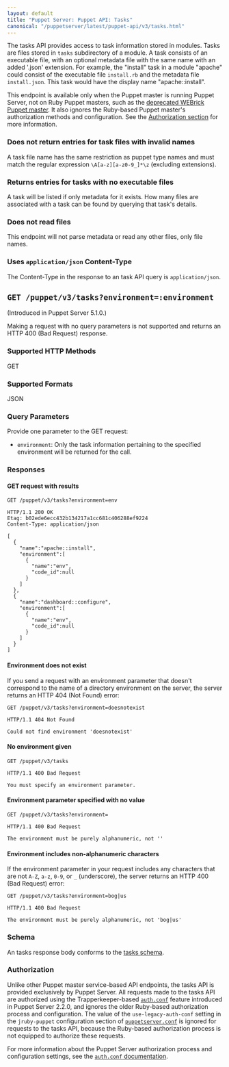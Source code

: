 ```yaml
---
layout: default
title: "Puppet Server: Puppet API: Tasks"
canonical: "/puppetserver/latest/puppet-api/v3/tasks.html"
---
```


[deprecated WEBrick Puppet master]: https://docs.puppet.com/puppet/latest/reference/services_master_webrick.html
[`environment_timeout`]: https://docs.puppet.com/puppet/latest/reference/config_file_environment.html#environmenttimeout

[`auth.conf`]: ../../config_file_auth.markdown
[`puppetserver.conf`]: ../../config_file_puppetserver.markdown

The tasks API provides access to task information stored in modules. Tasks are
files stored in `tasks` subdirectory of a module. A task consists of an
executable file, with an optional metadata file with the same name with an
added '.json' extension. For example, the "install" task in a module "apache" could
consist of the executable file `install.rb` and the metadata file
`install.json`. This task would have the display name "apache::install".

This endpoint is available only when the Puppet master is running Puppet Server, not
on Ruby Puppet masters, such as the [deprecated WEBrick Puppet master][]. It also ignores
the Ruby-based Puppet master's authorization methods and configuration. See the
[Authorization section](#authorization) for more information.

### Does not return entries for task files with invalid names
A task file name has the same restriction as puppet type names and must match
the regular expression `\A[a-z][a-z0-9_]*\z` (excluding extensions).

### Returns entries for tasks with no executable files
A task will be listed if only metadata for it exists. How many files are
associated with a task can be found by querying that task's details.

### Does not read files
This endpoint will not parse metadata or read any other files, only file names.

### Uses `application/json` Content-Type

The Content-Type in the response to an task API query is
`application/json`.

## `GET /puppet/v3/tasks?environment=:environment`

(Introduced in Puppet Server 5.1.0.)

Making a request with no query parameters is not supported and returns an HTTP 400 (Bad
Request) response.

### Supported HTTP Methods

GET

### Supported Formats

JSON

### Query Parameters

Provide one parameter to the GET request:

* `environment`: Only the task information pertaining to the specified
environment will be returned for the call.

### Responses

#### GET request with results

```
GET /puppet/v3/tasks?environment=env

HTTP/1.1 200 OK
Etag: b02ede6ecc432b134217a1cc681c406288ef9224
Content-Type: application/json

[
  {
    "name":"apache::install",
    "environment":[
      {
        "name":"env",
        "code_id":null
      }
    ]
  },
  {
    "name":"dashboard::configure",
    "environment":[
      {
        "name":"env",
        "code_id":null
      }
    ]
  }
]
```

#### Environment does not exist

If you send a request with an environment parameter that doesn't correspond to the name of a
directory environment on the server, the server returns an HTTP 404 (Not Found) error:

```
GET /puppet/v3/tasks?environment=doesnotexist

HTTP/1.1 404 Not Found

Could not find environment 'doesnotexist'
```

#### No environment given

```
GET /puppet/v3/tasks

HTTP/1.1 400 Bad Request

You must specify an environment parameter.
```

#### Environment parameter specified with no value

```
GET /puppet/v3/tasks?environment=

HTTP/1.1 400 Bad Request

The environment must be purely alphanumeric, not ''
```

#### Environment includes non-alphanumeric characters

If the environment parameter in your request includes any characters that are
not `A-Z`, `a-z`, `0-9`, or `_` (underscore), the server returns an HTTP 400 (Bad Request) error:

```
GET /puppet/v3/tasks?environment=bog|us

HTTP/1.1 400 Bad Request

The environment must be purely alphanumeric, not 'bog|us'
```

### Schema

An tasks response body conforms to the
[tasks schema](./tasks.json).

### Authorization

Unlike other Puppet master service-based API endpoints, the tasks API is
provided exclusively by Puppet Server. All requests made to the tasks API are
authorized using the Trapperkeeper-based [`auth.conf`][] feature introduced in
Puppet Server 2.2.0, and ignores the older Ruby-based authorization process and
configuration. The value of the `use-legacy-auth-conf` setting in the
`jruby-puppet` configuration section of [`puppetserver.conf`][] is ignored for
requests to the tasks API, because the Ruby-based authorization process is not
equipped to authorize these requests.

For more information about the Puppet Server authorization process and configuration
settings, see the [`auth.conf` documentation][`auth.conf`].
